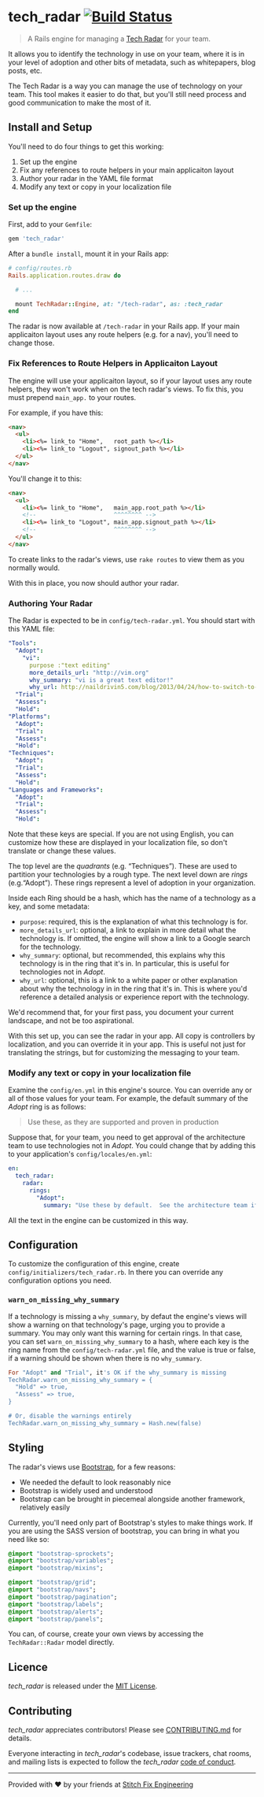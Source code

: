# tech\_radar [![Build Status](https://travis-ci.org/stitchfix/tech_radar.svg?branch=add_travis_yml)](https://travis-ci.org/stitchfix/tech_radar)

> A Rails engine for managing a [Tech Radar](https://www.thoughtworks.com/radar) for your team.  

It allows you to identify the technology in use on your team, where it is in your level of adoption and other bits of metadata, such as whitepapers, blog posts, etc.

The Tech Radar is a way you can manage the use of technology on your team.  This tool makes it easier to do that, but you'll still need
process and good communication to make the most of it.

## Install and Setup

You'll need to do four things to get this working:

1. Set up the engine
2. Fix any references to route helpers in your main applicaiton layout
3. Author your radar in the YAML file format
4. Modify any text or copy in your localization file

### Set up the engine

First, add to your `Gemfile`:

```ruby
gem 'tech_radar'
```

After a `bundle install`, mount it in your Rails app:

```ruby
# config/routes.rb
Rails.application.routes.draw do

  # ...

  mount TechRadar::Engine, at: "/tech-radar", as: :tech_radar
end
```

The radar is now available at `/tech-radar` in your Rails app. If your main applicaiton layout uses any route helpers (e.g. for a nav),
you'll need to change those. 

### Fix References to Route Helpers in Applicaiton Layout

The engine will use your applicaiton layout, so if your layout uses any route helpers, they won't work when on the tech radar's views.
To fix this, you must prepend `main_app.` to your routes.  

For example, if you have this:

```html
<nav>
  <ul>
    <li><%= link_to "Home",   root_path %></li>
    <li><%= link_to "Logout", signout_path %></li>
  </ul>
</nav>
```

You'll change it to this:

```html
<nav>
  <ul>
    <li><%= link_to "Home",   main_app.root_path %></li>
    <!--                      ^^^^^^^^ -->
    <li><%= link_to "Logout", main_app.signout_path %></li>
    <!--                      ^^^^^^^^ -->
  </ul>
</nav>
```

To create links to the radar's views, use `rake routes` to view them as you normally would.

With this in place, you now should author your radar.

### Authoring Your Radar

The Radar is expected to be in `config/tech-radar.yml`.  You should start with this YAML file:

```yaml
"Tools":
  "Adopt":
    "vi":
      purpose :"text editing"
      more_details_url: "http://vim.org"
      why_summary: "vi is a great text editor!"
      why_url: http://naildrivin5.com/blog/2013/04/24/how-to-switch-to-vim.html
  "Trial":
  "Assess":
  "Hold":
"Platforms":
  "Adopt":
  "Trial":
  "Assess":
  "Hold":
"Techniques":
  "Adopt":
  "Trial":
  "Assess":
  "Hold":
"Languages and Frameworks":
  "Adopt":
  "Trial":
  "Assess":
  "Hold":
```

Note that these keys are special.  If you are not using English, you can customize how these are displayed in your localization file, so
don't translate or change these values.

The top level are the _quadrants_ (e.g. “Techniques”).  These are used to partition your technologies by a rough type.  The next level
down are _rings_ (e.g.“Adopt”).  These rings represent a level of adoption in your organization.

Inside each Ring should be a hash, which has the name of a technology as a key, and some metadata:

* `purpose`: required, this is the explanation of what this technology is for.
* `more_details_url`: optional, a link to explain in more detail what the technology is.  If omitted, the engine will show a link to a
Google search for the technology.
* `why_summary`: optional, but recommended, this explains why this technology is in the ring that it's in.  In particular, this is useful
for technologies not in _Adopt_.
* `why_url`: optional, this is a link to a white paper or other explanation about why the technology in in the ring that it's in.  This is
where you'd reference a detailed analysis or experience report with the technology.

We'd recommend that, for your first pass, you document your current landscape, and not be too aspirational.

With this set up, you can see the radar in your app.  All copy is controllers by localization, and you can override it in your app.  This
is useful not just for translating the strings, but for customizing the messaging to your team.

### Modify any text or copy in your localization file

Examine the `config/en.yml` in this engine's source.  You can override any or all of those values for your team.  For example, the
default summary of the _Adopt_ ring is as follows:

> Use these, as they are supported and proven in production

Suppose that, for your team, you need to get approval of the architecture team to use technologies not in _Adopt_.  You could change that
by adding this to your application's `config/locales/en.yml`:

```yaml
en:
  tech_radar:
    radar:
      rings:
        "Adopt":
          summary: "Use these by default.  See the architecture team if you need something else."
```

All the text in the engine can be customized in this way.

## Configuration

To customize the configuration of this engine, create `config/initializers/tech_radar.rb`.  In there you can override any configuration
options you need.

### `warn_on_missing_why_summary`

If a technology is missing a `why_summary`, by defaut the engine's views will show a warning on that technology's page, urging you to
provide a summary.  You may only want this warning for certain rings.  In that case, you can set `warn_on_missing_why_summary` to a hash,
where each key is the ring name from the `config/tech-radar.yml` file, and the value is true or false, if a warning should be
shown when there is no `why_summary`.

```ruby
For "Adopt" and "Trial", it's OK if the why_summary is missing
TechRadar.warn_on_missing_why_summary = {
  "Hold" => true,
  "Assess" => true,
}

# Or, disable the warnings entirely
TechRadar.warn_on_missing_why_summary = Hash.new(false)
```

## Styling

The radar's views use [Bootstrap](https://getbootstrap.com), for a few reasons:

* We needed the default to look reasonably nice
* Bootstrap is widely used and understood
* Bootstrap can be brought in piecemeal alongside another framework, relatively easily

Currently, you'll need only part of Bootstrap's styles to make things work.  If you are using the SASS version of bootstrap, you can
bring in what you need like so:

```sass
@import "bootstrap-sprockets";
@import "bootstrap/variables";
@import "bootstrap/mixins";

@import "bootstrap/grid";
@import "bootstrap/navs";
@import "bootstrap/pagination";
@import "bootstrap/labels";
@import "bootstrap/alerts";
@import "bootstrap/panels";
```

You can, of course, create your own views by accessing the `TechRadar::Radar` model directly.

## Licence

*tech_radar* is released under the [MIT License](http://www.opensource.org/licenses/MIT).

## Contributing

*tech_radar* appreciates contributors!  Please see [CONTRIBUTING.md](CONTRIBUTING.md) for details.

Everyone interacting in *tech_radar*'s codebase, issue trackers, chat rooms, and mailing lists is expected to follow the *tech_radar* [code of conduct](CODE_OF_CONDUCT.md).

---

Provided with :heart: by your friends at [Stitch Fix Engineering](http://multithreaded.stitchfix.com/)

